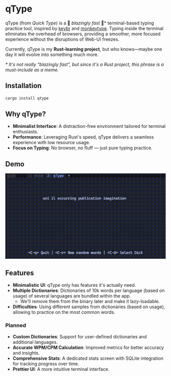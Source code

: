 # **qType**

qType (from _Quick Type_) is a 🚀 _blazingly fast_ 🚀\* terminal-based typing
practice tool, inspired by [keybr] and [monkeytype]. Typing inside the terminal
eliminates the overhead of browsers, providing a smoother, more focused
experience without the disruptions of Web-UI freezes.

Currently, qType is my **Rust-learning project**, but who knows—maybe one day
it will evolve into something much more.

[keybr]: https://www.keybr.com/
[monkeytype]: https://monkeytype.com/

_\* It's not really "blazingly fast", but since it's a Rust project, this
phrase is a must-include as a meme._

## Installation

```sh
cargo install qtype
```

## **Why qType?**

- **Minimalist Interface**: A distraction-free environment tailored for
  terminal enthusiasts.
- **Performance**: Leveraging Rust's speed, qType delivers a seamless
  experience with low resource usage.
- **Focus on Typing**: No browser, no fluff — just pure typing practice.

## **Demo**

![demo gif](https://github.com/ravsii/qType/blob/main/img/demo.gif?raw=true)

## **Features**

- **Minimalistic UI**: qType only has features it's actually need.
- **Multiple Dictionaries**: Dictionaries of 10k words per language (based on
  usage) of several languages are bundled within the app.
  - We'll remove them from the binary later and make it lazy-loadable.
- **Difficulties**: Using different samples from dictionaries (based on usage),
  allowing to practice on the most common words.

### **Planned**

- **Custom Dictionaries**: Support for user-defined dictionaries and additional
  languages.
- **Accurate WPM/CPM Calculation**: Improved metrics for better accuracy and
  insights.
- **Comprehensive Stats**: A dedicated stats screen with SQLite integration for
  tracking progress over time.
- **Prettier UI**: A more intuitive terminal interface.
